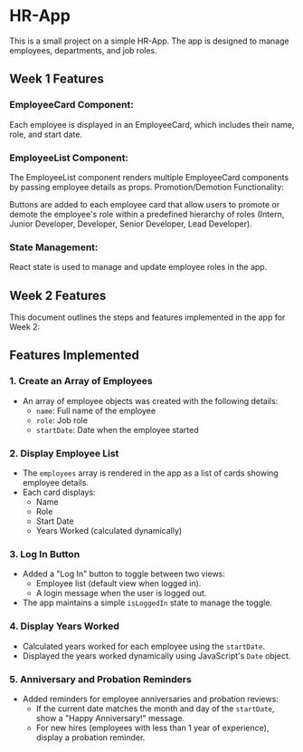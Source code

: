 # HR-App

This is a small project on a simple HR-App. The app is designed to manage employees, departments, and job roles.

## Week 1 Features

### EmployeeCard Component:
Each employee is displayed in an EmployeeCard, which includes their name, role, and start date.

### EmployeeList Component:
The EmployeeList component renders multiple EmployeeCard components by passing employee details as props.
Promotion/Demotion Functionality:

Buttons are added to each employee card that allow users to promote or demote the employee's role within a predefined hierarchy of roles (Intern, Junior Developer, Developer, Senior Developer, Lead Developer).

### State Management:
React state is used to manage and update employee roles in the app.

## Week 2 Features

This document outlines the steps and features implemented in the app for Week 2:

## Features Implemented

### 1. **Create an Array of Employees**

- An array of employee objects was created with the following details:
  - `name`: Full name of the employee
  - `role`: Job role
  - `startDate`: Date when the employee started

### 2. **Display Employee List**

- The `employees` array is rendered in the app as a list of cards showing employee details.
- Each card displays:
  - Name
  - Role
  - Start Date
  - Years Worked (calculated dynamically)

### 3. **Log In Button**

- Added a "Log In" button to toggle between two views:
  - Employee list (default view when logged in).
  - A login message when the user is logged out.
- The app maintains a simple `isLoggedIn` state to manage the toggle.

### 4. **Display Years Worked**

- Calculated years worked for each employee using the `startDate`.
- Displayed the years worked dynamically using JavaScript's `Date` object.

### 5. **Anniversary and Probation Reminders**

- Added reminders for employee anniversaries and probation reviews:
  - If the current date matches the month and day of the `startDate`, show a "Happy Anniversary!" message.
  - For new hires (employees with less than 1 year of experience), display a probation reminder.